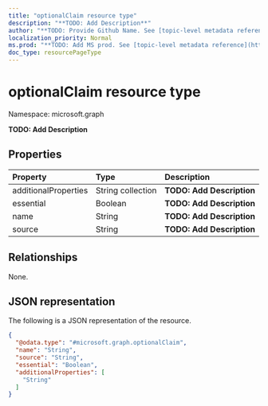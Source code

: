 ```yaml
---
title: "optionalClaim resource type"
description: "**TODO: Add Description**"
author: "**TODO: Provide Github Name. See [topic-level metadata reference](https://msgo.azurewebsites.net/add/document/guidelines/metadata.html#topic-level-metadata)**"
localization_priority: Normal
ms.prod: "**TODO: Add MS prod. See [topic-level metadata reference](https://msgo.azurewebsites.net/add/document/guidelines/metadata.html#topic-level-metadata)**"
doc_type: resourcePageType
---
```


# optionalClaim resource type

Namespace: microsoft.graph

**TODO: Add Description**

## Properties
|Property|Type|Description|
|:---|:---|:---|
|additionalProperties|String collection|**TODO: Add Description**|
|essential|Boolean|**TODO: Add Description**|
|name|String|**TODO: Add Description**|
|source|String|**TODO: Add Description**|

## Relationships
None.

## JSON representation
The following is a JSON representation of the resource.
<!-- {
  "blockType": "resource",
  "@odata.type": "microsoft.graph.optionalClaim"
}
-->
``` json
{
  "@odata.type": "#microsoft.graph.optionalClaim",
  "name": "String",
  "source": "String",
  "essential": "Boolean",
  "additionalProperties": [
    "String"
  ]
}
```

